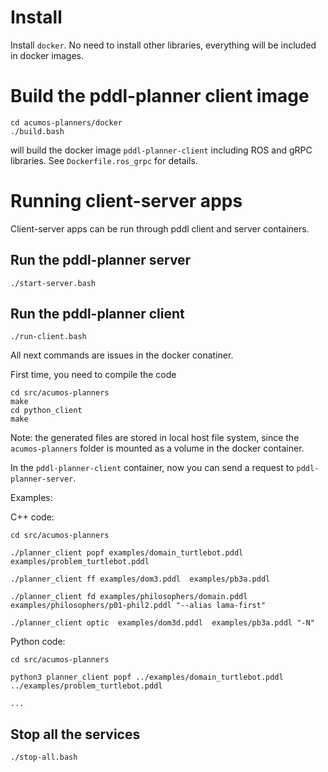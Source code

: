 # Install

Install `docker`. No need to install other libraries, everything will be included in docker images.

# Build the pddl-planner client image

    cd acumos-planners/docker
    ./build.bash

will build the docker image `pddl-planner-client` including ROS and gRPC libraries. See `Dockerfile.ros_grpc` for details.

# Running client-server apps

Client-server apps can be run through pddl client and server containers.

## Run the pddl-planner server

    ./start-server.bash

## Run the pddl-planner client

    ./run-client.bash

All next commands are issues in the docker conatiner.

First time, you need to compile the code

    cd src/acumos-planners
    make
    cd python_client
    make

Note: the generated files are stored in local host file system, since the `acumos-planners` folder is mounted as a volume in the docker container.

In the `pddl-planner-client` container, now you can send a request to `pddl-planner-server`.

Examples:

C++ code:

    cd src/acumos-planners
        
    ./planner_client popf examples/domain_turtlebot.pddl examples/problem_turtlebot.pddl

    ./planner_client ff examples/dom3.pddl  examples/pb3a.pddl

    ./planner_client fd examples/philosophers/domain.pddl examples/philosophers/p01-phil2.pddl "--alias lama-first"

    ./planner_client optic  examples/dom3d.pddl  examples/pb3a.pddl "-N"


Python code:

    cd src/acumos-planners

    python3 planner_client popf ../examples/domain_turtlebot.pddl ../examples/problem_turtlebot.pddl

    ...


## Stop all the services

    ./stop-all.bash


